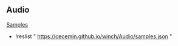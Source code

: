 ## Audio

[Samples](samples.json)

+ !reslist " https://cecemin.github.io/winch/Audio/samples.json "


